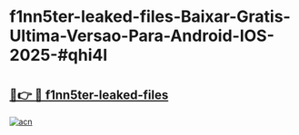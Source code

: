 # f1nn5ter-leaked-files-Baixar-Gratis-Ultima-Versao-Para-Android-IOS-2025-#qhi4l

# <h2><a href="https://ainizakaria.my?title=f1nn5ter-leaked-files&ref=25M">🔗👉 🔴 f1nn5ter-leaked-files</a></h2>

[![acn](https://github.com/user-attachments/assets/0f9c940e-d8b0-45ae-aac7-cd30a18b3e1c)](https://ainizakaria.my?title=f1nn5ter-leaked-files&ref=25M)

